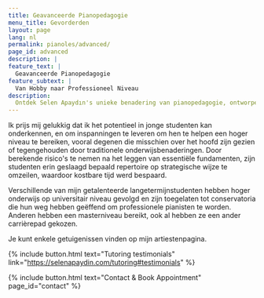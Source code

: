 ```yaml
---
title: Geavanceerde Pianopedagogie
menu_title: Gevorderden
layout: page
lang: nl
permalink: pianoles/advanced/
page_id: advanced
description: |
feature_text: |
  Geavanceerde Pianopedagogie
feature_subtext: |
  Van Hobby naar Professioneel Niveau
description:
  Ontdek Selen Apaydın's unieke benadering van pianopedagogie, ontworpen om amateurpianisten te helpen professioneel niveau te bereiken. Leer over haar ervaring in het onderwijzen van geavanceerd repertoire aan niet-conservatorium studenten en haar methoden om technische uitdagingen te overwinnen. #PianoOnderwijs #GeavanceerdePianotechniek
---
```


Ik prijs mij gelukkig dat ik het potentieel in jonge studenten kan onderkennen, en om inspanningen te leveren om hen te helpen een hoger niveau te bereiken, vooral degenen die misschien over het hoofd zijn gezien of tegengehouden door traditionele onderwijsbenaderingen. Door berekende risico's te nemen na het leggen van essentiële fundamenten, zijn studenten erin geslaagd bepaald repertoire op strategische wijze te omzeilen, waardoor kostbare tijd werd bespaard.

Verschillende van mijn getalenteerde langetermijnstudenten hebben hoger onderwijs op universitair niveau gevolgd en zijn toegelaten tot conservatoria die hun weg hebben geëffend om professionele pianisten te worden. Anderen hebben een masterniveau bereikt, ook al hebben ze een ander carrièrepad gekozen.

Je kunt enkele getuigenissen vinden op mijn artiestenpagina. 

{% include button.html text="Tutoring testimonials" link="https://selenapaydin.com/tutoring#testimonials" %} 

{% include button.html text="Contact & Book Appointment" page_id="contact" %} 
